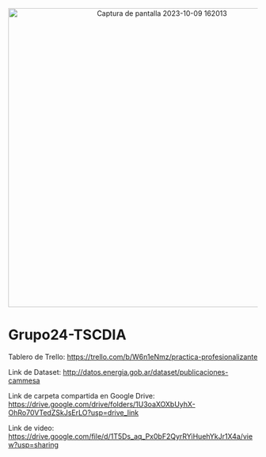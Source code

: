 <div align="center"> <img width="605" alt="Captura de pantalla 2023-10-09 162013" src="https://github.com/Lalita635/Grupo24-TSCDIA/assets/93554371/1e06558b-a1f0-4f97-bdc2-f73dc243f0a1"> </div>



# Grupo24-TSCDIA

Tablero de Trello: https://trello.com/b/W6n1eNmz/practica-profesionalizante

Link de Dataset: http://datos.energia.gob.ar/dataset/publicaciones-cammesa

Link de carpeta compartida en Google Drive: https://drive.google.com/drive/folders/1U3oaXOXbUyhX-OhRo70VTedZSkJsErLO?usp=drive_link

Link de video: https://drive.google.com/file/d/1T5Ds_aq_Px0bF2QyrRYiHuehYkJr1X4a/view?usp=sharing
